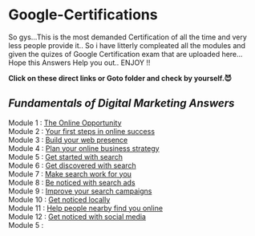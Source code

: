 # Google-Certifications
So gys...This is the most demanded Certification of all the time and very less people provide it.. So i have litterly compleated all the modules and given the quizes of Google Certification exam that are uploaded here... Hope this Answers Help you out..   ENJOY !!

<b>Click on these direct links or Goto folder and check by yourself.😈</b>
<h2><i> Fundamentals of Digital Marketing Answers </i></h2>

Module 1 : <a href="https://github.com/amaneleven/Google-Certifications/blob/main/Fundamentals%20of%20Digital%20Marketing/The%20Online%20Opportunity.jpeg"> The Online Opportunity </a> <br>
Module 2 : <a href="https://github.com/amaneleven/Google-Certifications/blob/main/Fundamentals%20of%20Digital%20Marketing/Your%20first%20steps%20in%20online%20success.jpeg"> Your first steps in online success </a><br>
Module 3 : <a href="https://github.com/amaneleven/Google-Certifications/blob/main/Fundamentals%20of%20Digital%20Marketing/Build%20your%20web%20presence.png"> Build your web presence </a><br>
Module 4 : <a href="https://github.com/amaneleven/Google-Certifications/blob/main/Fundamentals%20of%20Digital%20Marketing/Plan%20your%20online%20business%20strategy.png"> Plan your online business strategy </a><br>
Module 5 : <a href="https://github.com/amaneleven/Google-Certifications/blob/main/Fundamentals%20of%20Digital%20Marketing/Get%20started%20with%20search.png"> Get started with search </a><br>
Module 6 : <a href="https://github.com/amaneleven/Google-Certifications/blob/main/Fundamentals%20of%20Digital%20Marketing/Get%20discovered%20with%20search.png "> Get discovered with search  </a><br>
Module 7 : <a href="https://github.com/amaneleven/Google-Certifications/blob/main/Fundamentals%20of%20Digital%20Marketing/Make%20search%20work%20for%20you.png"> Make search work for you </a> <br>
Module 8 : <a href="https://github.com/amaneleven/Google-Certifications/blob/main/Fundamentals%20of%20Digital%20Marketing/Be%20noticed%20with%20search%20ads.png "> Be noticed with search ads </a><br>
Module 9 : <a href="https://github.com/amaneleven/Google-Certifications/blob/main/Fundamentals%20of%20Digital%20Marketing/Improve%20your%20search%20campaigns.png"> Improve your search campaigns </a><br>
Module 10 : <a href="https://github.com/amaneleven/Google-Certifications/blob/main/Fundamentals%20of%20Digital%20Marketing/Get%20noticed%20locally.png "> Get noticed locally </a><br>
Module 11 : <a href="https://github.com/amaneleven/Google-Certifications/blob/main/Fundamentals%20of%20Digital%20Marketing/Help%20people%20nearby%20find%20you%20online.png"> Help people nearby find you online </a><br>
Module 12 : <a href="https://github.com/amaneleven/Google-Certifications/blob/main/Fundamentals%20of%20Digital%20Marketing/Get%20noticed%20with%20social%20media.png"> Get noticed with social media </a><br>
Module 5 : <a href="">  </a>
